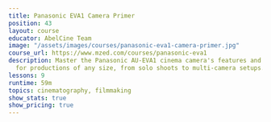 ```yaml
---
title: Panasonic EVA1 Camera Primer
position: 43
layout: course
educator: AbelCine Team
image: "/assets/images/courses/panasonic-eva1-camera-primer.jpg"
course_url: https://www.mzed.com/courses/panasonic-eva1
description: Master the Panasonic AU-EVA1 cinema camera's features and operations
  for productions of any size, from solo shoots to multi-camera setups.
lessons: 9
runtime: 59m
topics: cinematography, filmmaking
show_stats: true
show_pricing: true
---
```


